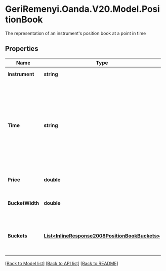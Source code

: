 # GeriRemenyi.Oanda.V20.Model.PositionBook
The representation of an instrument's position book at a point in time
## Properties

Name | Type | Description | Notes
------------ | ------------- | ------------- | -------------
**Instrument** | **string** | Instrument name identifier. Used by clients to refer to an Instrument. | [optional] 
**Time** | **string** | A date and time value using either RFC3339 or UNIX time representation. The RFC 3339 representation is a string conforming to https://tools.ietf.org/rfc/rfc3339.txt. The Unix representation is a string representing the number of seconds since the Unix Epoch (January 1st, 1970 at UTC). The value is a fractional number, where the fractional part represents a fraction of a second (up to nine decimal places). | [optional] 
**Price** | **double** | The price (midpoint) for the position book&#39;s instrument at the time of the position book snapshot | [optional] 
**BucketWidth** | **double** | The price width for each bucket. Each bucket covers the price range from the bucket&#39;s price to the bucket&#39;s price + bucketWidth. | [optional] 
**Buckets** | [**List&lt;InlineResponse2008PositionBookBuckets&gt;**](InlineResponse2008PositionBookBuckets.md) | The partitioned position book, divided into buckets using a default bucket width. These buckets are only provided for price ranges which actually contain order or position data. | [optional] 

[[Back to Model list]](../README.md#documentation-for-models) [[Back to API list]](../README.md#documentation-for-api-endpoints) [[Back to README]](../README.md)

